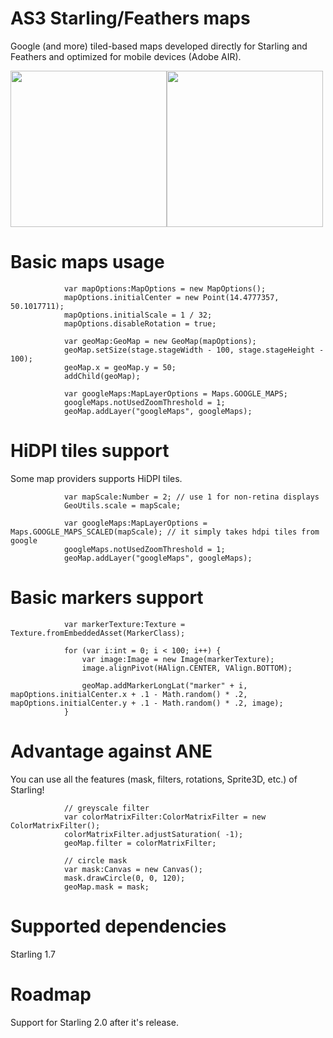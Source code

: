 # AS3 Starling/Feathers maps
Google (and more) tiled-based maps developed directly for Starling and Feathers and optimized for mobile devices (Adobe AIR).

<img src="http://i.imgur.com/qnSQads.png" width="250"><img src="http://i.imgur.com/mJRQwCC.png" width="250">

# Basic maps usage
```as3
			var mapOptions:MapOptions = new MapOptions();
			mapOptions.initialCenter = new Point(14.4777357, 50.1017711);
			mapOptions.initialScale = 1 / 32;
			mapOptions.disableRotation = true;
			
			var geoMap:GeoMap = new GeoMap(mapOptions);
			geoMap.setSize(stage.stageWidth - 100, stage.stageHeight - 100);
			geoMap.x = geoMap.y = 50;
			addChild(geoMap);
			
			var googleMaps:MapLayerOptions = Maps.GOOGLE_MAPS;
			googleMaps.notUsedZoomThreshold = 1;
			geoMap.addLayer("googleMaps", googleMaps);
```

# HiDPI tiles support
Some map providers supports HiDPI tiles.
```as3
			var mapScale:Number = 2; // use 1 for non-retina displays
			GeoUtils.scale = mapScale;
			
			var googleMaps:MapLayerOptions = Maps.GOOGLE_MAPS_SCALED(mapScale); // it simply takes hdpi tiles from google
			googleMaps.notUsedZoomThreshold = 1;
			geoMap.addLayer("googleMaps", googleMaps);
```

# Basic markers support
```as3
			var markerTexture:Texture = Texture.fromEmbeddedAsset(MarkerClass);
			
			for (var i:int = 0; i < 100; i++) {
				var image:Image = new Image(markerTexture);
				image.alignPivot(HAlign.CENTER, VAlign.BOTTOM);
				
				geoMap.addMarkerLongLat("marker" + i, mapOptions.initialCenter.x + .1 - Math.random() * .2, mapOptions.initialCenter.y + .1 - Math.random() * .2, image);
			}
```

# Advantage against ANE
You can use all the features (mask, filters, rotations, Sprite3D, etc.) of Starling!
```as3
			// greyscale filter
			var colorMatrixFilter:ColorMatrixFilter = new ColorMatrixFilter(); 
			colorMatrixFilter.adjustSaturation( -1);
			geoMap.filter = colorMatrixFilter;
			
			// circle mask
			var mask:Canvas = new Canvas();
			mask.drawCircle(0, 0, 120);
			geoMap.mask = mask;
```

# Supported dependencies
Starling 1.7

# Roadmap
Support for Starling 2.0 after it's release.


